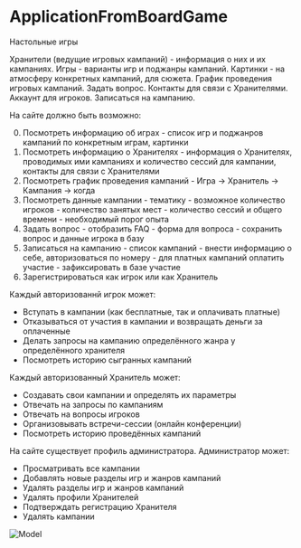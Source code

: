# ApplicationFromBoardGame

Настольные игры

Хранители (ведущие игровых кампаний) - информация о них и их кампаниях.
Игры - варианты игр и поджанры кампаний.
Картинки - на атмосферу конкретных кампаний, для сюжета.
График проведения игровых кампаний.
Задать вопрос.
Контакты для связи с Хранителями.
Аккаунт для игроков.
Записаться на кампанию.

На сайте должно быть возможно: 

0. Посмотреть информацию об играх
       - список игр и поджанров кампаний по конкретным играм, картинки
1. Посмотреть информацию о Хранителях
       - информация о Хранителях, проводимых ими кампаниях и количество сессий для кампании, контакты для связи с Хранителями
2. Посмотреть график проведения кампаний
       - Игра -> Хранитель -> Кампания -> когда
3. Посмотреть данные кампании
       - тематику
       - возможное количество игроков
       - количество занятых мест
       - количество сессий и общего времени
       - необходимый порог опыта
4. Задать вопрос
       - отобразить FAQ
       - форма для вопроса
       - сохранить вопрос и данные игрока в базу
5. Записаться на кампанию
       - список кампаний
       - внести информацию о себе, авторизоваться по номеру
       - для платных кампаний оплатить участие
       - зафиксировать в базе участие
6. Зарегистрироваться как игрок или как Хранитель
   
Каждый авторизованнй игрок может:
- Вступать в кампании (как бесплатные, так и оплачивать платные)
- Отказываться от участия в кампании и возвращать деньги за оплаченные
- Делать запросы на кампанию определённого жанра у определённого хранителя
- Посмотреть историю сыгранных кампаний

Каждый авторизованный Хранитель может:
- Создавать свои кампании и определять их параметры
- Отвечать на запросы по кампаниям
- Отвечать на вопросы игроков
- Организовывать встречи-сессии (онлайн конференции)
- Посмотреть историю проведённых кампаний

На сайте существует профиль администратора. Администратор может:
- Просматривать все кампании
- Добавлять новые разделы игр и жанров кампаний
- Удалять разделы игр и жанров кампаний
- Удалять профили Хранителей
- Подтверждать регистрацию Хранителя
- Удалять кампании

![Model](https://github.com/Pehenkaz/ApplicationFromBoardGame/commit/28c58515e77fad68b14fe1cad5ac8193aae9f841)
